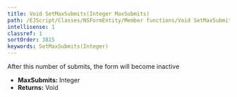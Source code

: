 ```yaml
---
title: Void SetMaxSubmits(Integer MaxSubmits)
path: /EJScript/Classes/NSFormEntity/Member functions/Void SetMaxSubmits(Integer p_0)
intellisense: 1
classref: 1
sortOrder: 3815
keywords: SetMaxSubmits(Integer)
---
```



After this number of submits, the form will become inactive



* **MaxSubmits:** Integer
* **Returns:** Void


